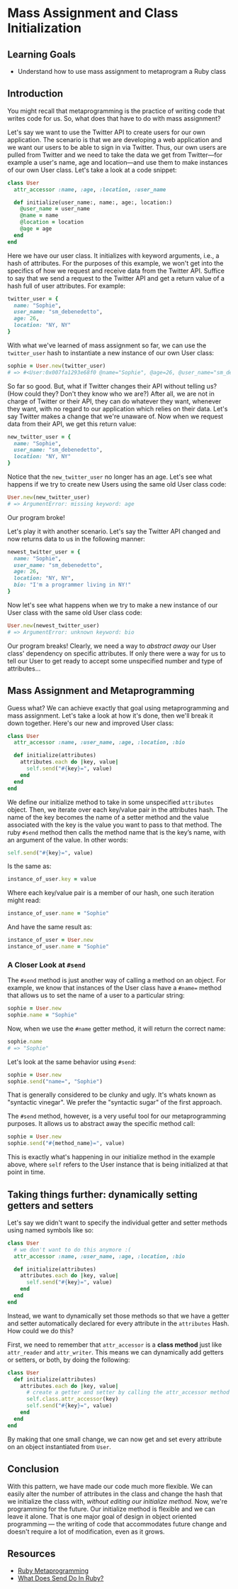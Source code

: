 # Mass Assignment and Class Initialization

## Learning Goals

- Understand how to use mass assignment to metaprogram a Ruby class

## Introduction

You might recall that metaprogramming is the practice of writing code that
writes code for us. So, what does that have to do with mass assignment?

Let's say we want to use the Twitter API to create users for our own
application. The scenario is that we are developing a web application and we
want our users to be able to sign in via Twitter. Thus, our own users are pulled
from Twitter and we need to take the data we get from Twitter—for example a
user's name, age and location—and use them to make instances of our own User
class. Let's take a look at a code snippet:

```ruby
class User
  attr_accessor :name, :age, :location, :user_name

  def initialize(user_name:, name:, age:, location:)
    @user_name = user_name
    @name = name
    @location = location
    @age = age
  end
end
```

Here we have our user class. It initializes with keyword arguments, i.e., a hash
of attributes. For the purposes of this example, we won't get into the specifics
of how we request and receive data from the Twitter API. Suffice to say that we
send a request to the Twitter API and get a return value of a hash full of user
attributes. For example:

```ruby
twitter_user = { 
  name: "Sophie", 
  user_name: "sm_debenedetto", 
  age: 26, 
  location: "NY, NY"
}
```

With what we've learned of mass assignment so far, we can use the `twitter_user`
hash to instantiate a new instance of our own User class:

```ruby
sophie = User.new(twitter_user)
# => #<User:0x007fa1293e68f0 @name="Sophie", @age=26, @user_name="sm_debenedetto", @location="NY, NY">
```

So far so good. But, what if Twitter changes their API without telling us? (How
could they? Don't they know who we are?) After all, we are not in charge of
Twitter or their API, they can do whatever they want, whenever they want, with
no regard to our application which relies on their data. Let's say Twitter makes
a change that we're unaware of. Now when we request data from their API, we get
this return value:

```ruby
new_twitter_user = {
  name: "Sophie", 
  user_name: "sm_debenedetto", 
  location: "NY, NY"
}
```

Notice that the `new_twitter_user` no longer has an age. Let's see what happens
if we try to create new Users using the same old User class code:

```ruby
User.new(new_twitter_user)
# => ArgumentError: missing keyword: age
```

Our program broke!

Let's play it with another scenario. Let's say the Twitter API changed and now
returns data to us in the following manner:

```ruby
newest_twitter_user = {
  name: "Sophie", 
  user_name: "sm_debenedetto", 
  age: 26, 
  location: "NY, NY", 
  bio: "I'm a programmer living in NY!"
}
```

Now let's see what happens when we try to make a new instance of our User class
with the same old User class code:

```ruby
User.new(newest_twitter_user)
# => ArgumentError: unknown keyword: bio
```

Our program breaks! Clearly, we need a way to *abstract away* our User class'
dependency on specific attributes. If only there were a way for us to tell our
User to get ready to accept some unspecified number and type of attributes...

## Mass Assignment and Metaprogramming

Guess what? We can achieve exactly that goal using metaprogramming and mass
assignment. Let's take a look at how it's done, then we'll break it down
together. Here's our new and improved User class:

```ruby
class User
  attr_accessor :name, :user_name, :age, :location, :bio

  def initialize(attributes)
    attributes.each do |key, value| 
      self.send("#{key}=", value)
    end
  end
end
```

We define our initialize method to take in some unspecified `attributes` object.
Then, we iterate over each key/value pair in the attributes hash. The name of
the key becomes the name of a setter method and the value associated with the
key is the value you want to pass to that method. The ruby `#send` method then
calls the method name that is the key’s name, with an argument of the value. In
other words:

```ruby
self.send("#{key}=", value)
```

Is the same as:

```ruby
instance_of_user.key = value
```

Where each key/value pair is a member of our hash, one such iteration might read:

```ruby
instance_of_user.name = "Sophie"
```

And have the same result as:

```ruby
instance_of_user = User.new
instance_of_user.name = "Sophie"
```

### A Closer Look at `#send`

The `#send` method is just another way of calling a method on an object. For
example, we know that instances of the User class have a `#name=` method that
allows us to set the name of a user to a particular string:

```ruby
sophie = User.new
sophie.name = "Sophie"
```

Now, when we use the `#name` getter method, it will return the correct name:

```ruby
sophie.name
# => "Sophie"
```

Let's look at the same behavior using `#send`:

```ruby
sophie = User.new
sophie.send("name=", "Sophie")
```

That is generally considered to be clunky and ugly. It's whats known as
"syntactic vinegar". We prefer the "syntactic sugar" of the first approach.

The `#send` method, however, is a very useful tool for our metaprogramming
purposes. It allows us to abstract away the specific method call:

```ruby
sophie = User.new
sophie.send("#{method_name}=", value)
```

This is exactly what's happening in our initialize method in the example above,
where `self` refers to the User instance that is being initialized at that point
in time.

## Taking things further: dynamically setting getters and setters

Let's say we didn't want to specify the individual getter and setter methods
using named symbols like so:

```ruby
class User
  # we don't want to do this anymore :(
  attr_accessor :name, :user_name, :age, :location, :bio

  def initialize(attributes)
    attributes.each do |key, value| 
      self.send("#{key}=", value)
    end
  end
end
```

Instead, we want to dynamically set those methods so that we have a getter and
setter automatically declared for every attribute in the `attributes` Hash. How
could we do this?

First, we need to remember that `attr_accessor` is a **class method** just like
`attr_reader` and `attr_writer`. This means we can dynamically add getters or
setters, or both, by doing the following:

```ruby
class User
  def initialize(attributes)
    attributes.each do |key, value|
      # create a getter and setter by calling the attr_accessor method
      self.class.attr_accessor(key)
      self.send("#{key}=", value)
    end
  end
end
```

By making that one small change, we can now get and set every attribute on an
object instantiated from `User`.

## Conclusion

With this pattern, we have made our code much more flexible. We can easily alter
the number of attributes in the class and change the hash that we initialize the
class with, *without editing our initialize method.* Now, we're programming for
the future. Our initialize method is flexible and we can leave it alone. That is
one major goal of design in object oriented programming — the writing of code
that accommodates future change and doesn't require a lot of modification, even
as it grows.

## Resources

- [Ruby Metaprogramming](http://ruby-metaprogramming.rubylearning.com/html/ruby_metaprogramming_2.html)
- [What Does Send Do In Ruby?](https://stackoverflow.com/questions/3337285/what-does-send-do-in-ruby)
